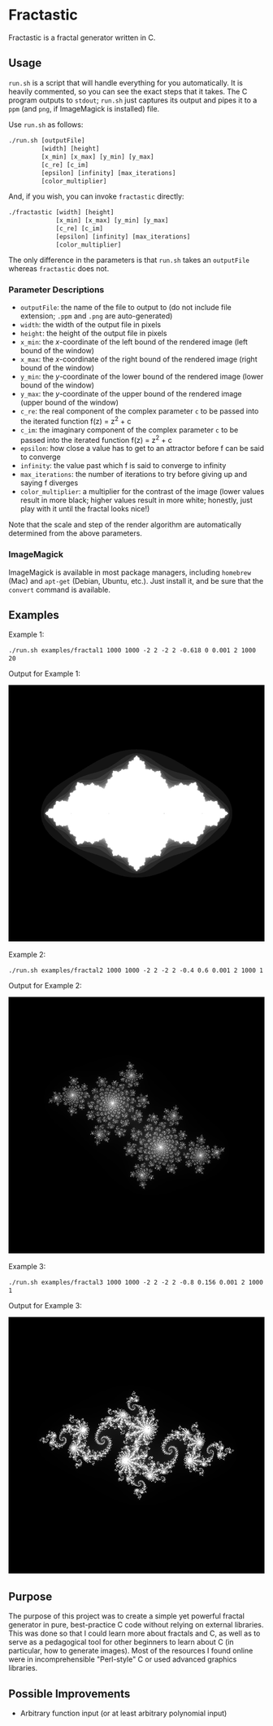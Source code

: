 # Fractastic
Fractastic is a fractal generator written in C.

## Usage
`run.sh` is a script that will handle everything for you automatically. It is heavily commented, so you can see the exact steps that it takes. The C program outputs to `stdout`; `run.sh` just captures its output and pipes it to a `ppm` (and `png`, if ImageMagick is installed) file.

Use `run.sh` as follows:
```
./run.sh [outputFile]
         [width] [height]
         [x_min] [x_max] [y_min] [y_max]
         [c_re] [c_im]
         [epsilon] [infinity] [max_iterations]
         [color_multiplier]
```

And, if you wish, you can invoke `fractastic` directly:
```
./fractastic [width] [height]
             [x_min] [x_max] [y_min] [y_max]
             [c_re] [c_im]
             [epsilon] [infinity] [max_iterations]
             [color_multiplier]
```

The only difference in the parameters is that `run.sh` takes an `outputFile` whereas `fractastic` does not.

### Parameter Descriptions

* `outputFile`: the name of the file to output to (do not include file extension; `.ppm` and `.png` are auto-generated)
* `width`: the width of the output file in pixels
* `height`: the height of the output file in pixels
* `x_min`: the *x*-coordinate of the left bound of the rendered image (left bound of the window)
* `x_max`: the *x*-coordinate of the right bound of the rendered image (right bound of the window)
* `y_min`: the *y*-coordinate of the lower bound of the rendered image (lower bound of the window)
* `y_max`: the *y*-coordinate of the upper bound of the rendered image (upper bound of the window)
* `c_re`: the real component of the complex parameter `c` to be passed into the iterated function f(z) = z<sup>2</sup> + c
* `c_im`: the imaginary component of the complex parameter `c` to be passed into the iterated function f(z) = z<sup>2</sup> + c
* `epsilon`: how close a value has to get to an attractor before f can be said to converge
* `infinity`: the value past which f is said to converge to infinity
* `max_iterations`: the number of iterations to try before giving up and saying f diverges
* `color_multiplier`: a multiplier for the contrast of the image (lower values result in more black; higher values result in more white; honestly, just play with it until the fractal looks nice!)

Note that the scale and step of the render algorithm are automatically determined from the above parameters.

### ImageMagick
ImageMagick is available in most package managers, including `homebrew` (Mac) and `apt-get` (Debian, Ubuntu, etc.). Just install it, and be sure that the `convert` command is available.

## Examples

Example 1:
```
./run.sh examples/fractal1 1000 1000 -2 2 -2 2 -0.618 0 0.001 2 1000 20
```
Output for Example 1:

![Fractal 1](/examples/fractal1.png?raw=true "Fractal 1")

Example 2:
```
./run.sh examples/fractal2 1000 1000 -2 2 -2 2 -0.4 0.6 0.001 2 1000 1
```
Output for Example 2:

![Fractal 2](/examples/fractal2.png?raw=true "Fractal 2")

Example 3:
```
./run.sh examples/fractal3 1000 1000 -2 2 -2 2 -0.8 0.156 0.001 2 1000 1
```
Output for Example 3:

![Fractal 3](/examples/fractal3.png?raw=true "Fractal 3")

## Purpose

The purpose of this project was to create a simple yet powerful fractal generator in pure, best-practice C code without relying on external libraries. This was done so that I could learn more about fractals and C, as well as to serve as a pedagogical tool for other beginners to learn about C (in particular, how to generate images). Most of the resources I found online were in incomprehensible "Perl-style" C or used advanced graphics libraries.

## Possible Improvements

* Arbitrary function input (or at least arbitrary polynomial input)
